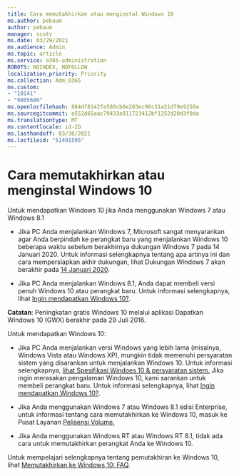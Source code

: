 ```yaml
---
title: Cara memutakhirkan atau menginstal Windows 10
ms.author: pebaum
author: pebaum
manager: scotv
ms.date: 03/29/2021
ms.audience: Admin
ms.topic: article
ms.service: o365-administration
ROBOTS: NOINDEX, NOFOLLOW
localization_priority: Priority
ms.collection: Adm_O365
ms.custom:
- "10141"
- "9005600"
ms.openlocfilehash: 884df8142fe580cb8e283ec96c31a21d79e9250a
ms.sourcegitcommit: e552d65aac79433a911723412bf1252d20d3f0da
ms.translationtype: MT
ms.contentlocale: id-ID
ms.lasthandoff: 03/30/2021
ms.locfileid: "51491595"
---
```

# <a name="how-to-upgrade-or-install-windows-10"></a>Cara memutakhirkan atau menginstal Windows 10

Untuk mendapatkan Windows 10 jika Anda menggunakan Windows 7 atau Windows 8.1

- Jika PC Anda menjalankan Windows 7, Microsoft sangat menyarankan agar Anda berpindah ke perangkat baru yang menjalankan Windows 10 beberapa waktu sebelum berakhirnya dukungan Windows 7 pada 14 Januari 2020. Untuk informasi selengkapnya tentang apa artinya ini dan cara mempersiapkan akhir dukungan, lihat Dukungan Windows 7 akan berakhir pada [14 Januari 2020](https://support.microsoft.com/help/4057281/).

- Jika PC Anda menjalankan Windows 8.1, Anda dapat membeli versi penuh Windows 10 atau perangkat baru. Untuk informasi selengkapnya, lihat [Ingin mendapatkan Windows 10?](https://www.microsoft.com/windows/get-windows-10).

**Catatan**: Peningkatan gratis Windows 10 melalui aplikasi Dapatkan Windows 10 (GWX) berakhir pada 29 Juli 2016.

Untuk mendapatkan Windows 10: 

- Jika PC Anda menjalankan versi Windows yang lebih lama (misalnya, Windows Vista atau Windows XP), mungkin tidak memenuhi persyaratan sistem yang disarankan untuk menjalankan Windows 10. Untuk informasi selengkapnya, [lihat Spesifikasi Windoes 10 & persyaratan sistem.](https://www.microsoft.com/windows/windows-10-specifications) Jika ingin merasakan pengalaman Windows 10, kami sarankan untuk membeli perangkat baru. Untuk informasi selengkapnya, lihat [Ingin mendapatkan Windows 10?](https://www.microsoft.com/windows/get-windows-10).

- Jika Anda menggunakan Windows 7 atau Windows 8.1 edisi Enterprise, untuk informasi tentang cara memutakhirkan ke Windows 10, masuk ke Pusat Layanan [Pelisensi Volume.](https://www.microsoft.com/licensing/servicecenter/default.aspx)

- Jika Anda menggunakan Windows RT atau Windows RT 8.1, tidak ada cara untuk memutakhirkan perangkat Anda ke Windows 10.

Untuk mempelajari selengkapnya tentang pemutakhiran ke Windows 10, lihat [Memutakhirkan ke Windows 10: FAQ](https://support.microsoft.com/windows/upgrade-to-windows-10-faq-cce52341-7943-594e-72ce-e1cf00382445).
